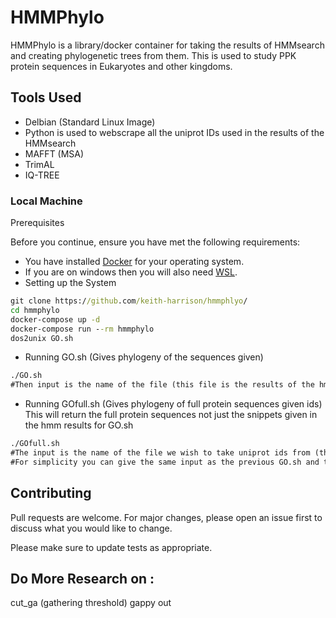 # HMMPhylo
HMMPhylo is a library/docker container for taking the results of HMMsearch and creating phylogenetic trees from them.
This is used to study PPK protein sequences in Eukaryotes and other kingdoms.
## Tools Used
* Delbian (Standard Linux Image)
* Python is used to webscrape all the uniprot IDs used in the results of the HMMsearch
* MAFFT (MSA) 
* TrimAL 
* IQ-TREE

### Local Machine

Prerequisites

Before you continue, ensure you have met the following requirements:
* You have installed [Docker](https://docs.docker.com/get-docker/) for your operating system.
* If you are on windows then you will also need [WSL](https://docs.microsoft.com/en-us/windows/wsl/install-win10).
* Setting up the System
```bat
git clone https://github.com/keith-harrison/hmmphlyo/
cd hmmphylo
docker-compose up -d
docker-compose run --rm hmmphylo
dos2unix GO.sh
```
* Running GO.sh (Gives phylogeny of the sequences given)
```bat
./GO.sh
#Then input is the name of the file (this file is the results of the hmmsearch in fasta output)
```
* Running GOfull.sh (Gives phylogeny of full protein sequences given ids)
This will return the full protein sequences not just the snippets given in the hmm results for GO.sh
```bat
./GOfull.sh
#The input is the name of the file we wish to take uniprot ids from (this can take any file with format >ID1 >ID2 >....)
#For simplicity you can give the same input as the previous GO.sh and the second input will be "full<FILENAME>"
```

## Contributing
Pull requests are welcome. For major changes, please open an issue first to discuss what you would like to change.

Please make sure to update tests as appropriate.

## Do More Research on :
cut_ga (gathering threshold)
gappy out
